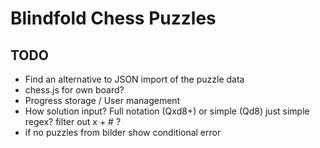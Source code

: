 # Blindfold Chess Puzzles

## TODO

* Find an alternative to JSON import of the puzzle data
* chess.js for own board?
* Progress storage / User management
* How solution input? Full notation (Qxd8+) or simple (Qd8)
  just simple regex? filter out x + # ?
* if no puzzles from bilder show conditional error

